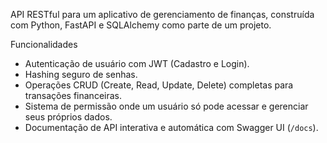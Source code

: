 API RESTful para um aplicativo de gerenciamento de finanças, construída com Python, FastAPI e SQLAlchemy como parte de um projeto.

 Funcionalidades

* Autenticação de usuário com JWT (Cadastro e Login).
* Hashing seguro de senhas.
* Operações CRUD (Create, Read, Update, Delete) completas para transações financeiras.
* Sistema de permissão onde um usuário só pode acessar e gerenciar seus próprios dados.
* Documentação de API interativa e automática com Swagger UI (`/docs`).
